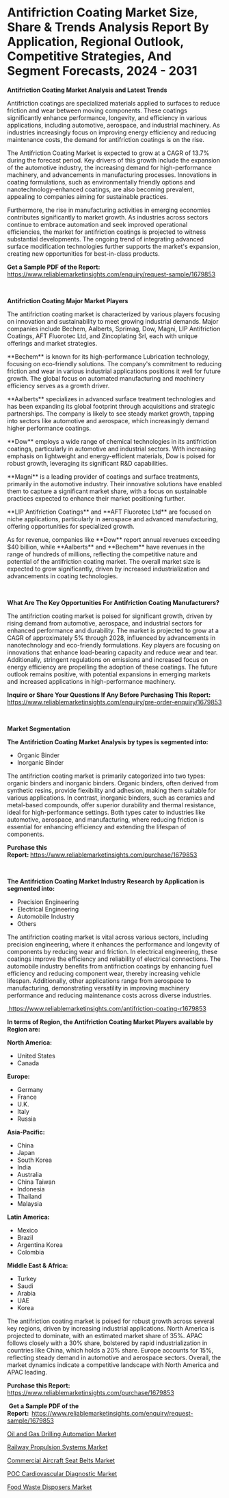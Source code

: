<p><h1>Antifriction Coating Market Size, Share & Trends Analysis Report By Application, Regional Outlook, Competitive Strategies, And Segment Forecasts, 2024 - 2031</h1></p><p><strong>Antifriction Coating Market Analysis and Latest Trends</strong></p>
<p><p>Antifriction coatings are specialized materials applied to surfaces to reduce friction and wear between moving components. These coatings significantly enhance performance, longevity, and efficiency in various applications, including automotive, aerospace, and industrial machinery. As industries increasingly focus on improving energy efficiency and reducing maintenance costs, the demand for antifriction coatings is on the rise.</p><p>The Antifriction Coating Market is expected to grow at a CAGR of 13.7% during the forecast period. Key drivers of this growth include the expansion of the automotive industry, the increasing demand for high-performance machinery, and advancements in manufacturing processes. Innovations in coating formulations, such as environmentally friendly options and nanotechnology-enhanced coatings, are also becoming prevalent, appealing to companies aiming for sustainable practices.</p><p>Furthermore, the rise in manufacturing activities in emerging economies contributes significantly to market growth. As industries across sectors continue to embrace automation and seek improved operational efficiencies, the market for antifriction coatings is projected to witness substantial developments. The ongoing trend of integrating advanced surface modification technologies further supports the market's expansion, creating new opportunities for best-in-class products.</p></p>
<p><strong>Get a Sample PDF of the Report:&nbsp;</strong> <a href="https://www.reliablemarketinsights.com/enquiry/request-sample/1679853?utm_campaign=1340&utm_medium=2&utm_source=Github&utm_content=ia&utm_term=14102024&utm_id=antifriction-coating">https://www.reliablemarketinsights.com/enquiry/request-sample/1679853</a></p>
<p>&nbsp;</p>
<p><strong>Antifriction Coating Major Market Players</strong></p>
<p><p>The antifriction coating market is characterized by various players focusing on innovation and sustainability to meet growing industrial demands. Major companies include Bechem, Aalberts, Sprimag, Dow, Magni, LIP Antifriction Coatings, AFT Fluorotec Ltd, and Zincoplating Srl, each with unique offerings and market strategies.</p><p>**Bechem** is known for its high-performance Lubrication technology, focusing on eco-friendly solutions. The company's commitment to reducing friction and wear in various industrial applications positions it well for future growth. The global focus on automated manufacturing and machinery efficiency serves as a growth driver.</p><p>**Aalberts** specializes in advanced surface treatment technologies and has been expanding its global footprint through acquisitions and strategic partnerships. The company is likely to see steady market growth, tapping into sectors like automotive and aerospace, which increasingly demand higher performance coatings.</p><p>**Dow** employs a wide range of chemical technologies in its antifriction coatings, particularly in automotive and industrial sectors. With increasing emphasis on lightweight and energy-efficient materials, Dow is poised for robust growth, leveraging its significant R&D capabilities.</p><p>**Magni** is a leading provider of coatings and surface treatments, primarily in the automotive industry. Their innovative solutions have enabled them to capture a significant market share, with a focus on sustainable practices expected to enhance their market positioning further.</p><p>**LIP Antifriction Coatings** and **AFT Fluorotec Ltd** are focused on niche applications, particularly in aerospace and advanced manufacturing, offering opportunities for specialized growth.</p><p>As for revenue, companies like **Dow** report annual revenues exceeding $40 billion, while **Aalberts** and **Bechem** have revenues in the range of hundreds of millions, reflecting the competitive nature and potential of the antifriction coating market. The overall market size is expected to grow significantly, driven by increased industrialization and advancements in coating technologies.</p></p>
<p>&nbsp;</p>
<p><strong>What Are The Key Opportunities For Antifriction Coating Manufacturers?</strong></p>
<p><p>The antifriction coating market is poised for significant growth, driven by rising demand from automotive, aerospace, and industrial sectors for enhanced performance and durability. The market is projected to grow at a CAGR of approximately 5% through 2028, influenced by advancements in nanotechnology and eco-friendly formulations. Key players are focusing on innovations that enhance load-bearing capacity and reduce wear and tear. Additionally, stringent regulations on emissions and increased focus on energy efficiency are propelling the adoption of these coatings. The future outlook remains positive, with potential expansions in emerging markets and increased applications in high-performance machinery.</p></p>
<p><strong>Inquire or Share Your Questions If Any Before Purchasing This Report:</strong> <a href="https://www.reliablemarketinsights.com/enquiry/pre-order-enquiry/1679853?utm_campaign=1340&utm_medium=2&utm_source=Github&utm_content=ia&utm_term=14102024&utm_id=antifriction-coating">https://www.reliablemarketinsights.com/enquiry/pre-order-enquiry/1679853</a></p>
<p>&nbsp;</p>
<p><strong>Market Segmentation</strong></p>
<p><strong>The Antifriction Coating Market Analysis by types is segmented into:</strong></p>
<p><ul><li>Organic Binder</li><li>Inorganic Binder</li></ul></p>
<p><p>The antifriction coating market is primarily categorized into two types: organic binders and inorganic binders. Organic binders, often derived from synthetic resins, provide flexibility and adhesion, making them suitable for various applications. In contrast, inorganic binders, such as ceramics and metal-based compounds, offer superior durability and thermal resistance, ideal for high-performance settings. Both types cater to industries like automotive, aerospace, and manufacturing, where reducing friction is essential for enhancing efficiency and extending the lifespan of components.</p></p>
<p><strong>Purchase this Report:&nbsp;</strong><a href="https://www.reliablemarketinsights.com/purchase/1679853?utm_campaign=1340&utm_medium=2&utm_source=Github&utm_content=ia&utm_term=14102024&utm_id=antifriction-coating">https://www.reliablemarketinsights.com/purchase/1679853</a></p>
<p>&nbsp;</p>
<p><strong>The Antifriction Coating Market Industry Research by Application is segmented into:</strong></p>
<p><ul><li>Precision Engineering</li><li>Electrical Engineering</li><li>Automobile Industry</li><li>Others</li></ul></p>
<p><p>The antifriction coating market is vital across various sectors, including precision engineering, where it enhances the performance and longevity of components by reducing wear and friction. In electrical engineering, these coatings improve the efficiency and reliability of electrical connections. The automobile industry benefits from antifriction coatings by enhancing fuel efficiency and reducing component wear, thereby increasing vehicle lifespan. Additionally, other applications range from aerospace to manufacturing, demonstrating versatility in improving machinery performance and reducing maintenance costs across diverse industries.</p></p>
<p><a href="https://www.reliablemarketinsights.com/antifriction-coating-r1679853?utm_campaign=1340&utm_medium=2&utm_source=Github&utm_content=ia&utm_term=14102024&utm_id=antifriction-coating">&nbsp;https://www.reliablemarketinsights.com/antifriction-coating-r1679853</a></p>
<p><strong>In terms of Region, the Antifriction Coating Market Players available by Region are:</strong></p>
<p>
    <p> <strong> North America: </strong>
        <ul>
            <li>United States</li>
            <li>Canada</li>
        </ul>
        </p> 
    <p> <strong> Europe: </strong>
        <ul>
            <li>Germany</li>
            <li>France</li>
            <li>U.K.</li>
            <li>Italy</li>
            <li>Russia</li>
        </ul>
        </p> 
    <p> <strong> Asia-Pacific: </strong>
        <ul>
            <li>China</li>
            <li>Japan</li>
            <li>South Korea</li>
            <li>India</li>
            <li>Australia</li>
            <li>China Taiwan</li>
            <li>Indonesia</li>
            <li>Thailand</li>
            <li>Malaysia</li>
        </ul>
        </p> 
    <p> <strong> Latin America: </strong>
        <ul>
            <li>Mexico</li>
            <li>Brazil</li>
            <li>Argentina Korea</li>
            <li>Colombia</li>
        </ul>
        </p> 
    <p> <strong> Middle East & Africa: </strong>
        <ul>
            <li>Turkey</li>
            <li>Saudi</li>
            <li>Arabia</li>
            <li>UAE</li>
            <li>Korea</li>
        </ul>
    </p>
    </p>
<p><p>The antifriction coating market is poised for robust growth across several key regions, driven by increasing industrial applications. North America is projected to dominate, with an estimated market share of 35%. APAC follows closely with a 30% share, bolstered by rapid industrialization in countries like China, which holds a 20% share. Europe accounts for 15%, reflecting steady demand in automotive and aerospace sectors. Overall, the market dynamics indicate a competitive landscape with North America and APAC leading.</p></p>
<p><strong>Purchase this Report: </strong><a href="https://www.reliablemarketinsights.com/purchase/1679853?utm_campaign=1340&utm_medium=2&utm_source=Github&utm_content=ia&utm_term=14102024&utm_id=antifriction-coating">https://www.reliablemarketinsights.com/purchase/1679853</a></p>
<p>&nbsp;<strong>Get a Sample PDF of the Report:&nbsp;&nbsp;</strong><a href="https://www.reliablemarketinsights.com/enquiry/request-sample/1679853?utm_campaign=1340&utm_medium=2&utm_source=Github&utm_content=ia&utm_term=14102024&utm_id=antifriction-coating">https://www.reliablemarketinsights.com/enquiry/request-sample/1679853</a></p>
<p><strong></strong></p>
<p><p><a href="https://www.linkedin.com/pulse/oil-gas-drilling-automation-market-trends-focusing-insight-forecast-rkx7c?utm_campaign=1340&utm_medium=2&utm_source=Github&utm_content=ia&utm_term=14102024&utm_id=antifriction-coating">Oil and Gas Drilling Automation Market</a></p><p><a href="https://www.linkedin.com/pulse/railway-propulsion-systems-market-analysis-report-global-insights-rrkcc?utm_campaign=1340&utm_medium=2&utm_source=Github&utm_content=ia&utm_term=14102024&utm_id=antifriction-coating">Railway Propulsion Systems Market</a></p><p><a href="https://www.linkedin.com/pulse/market-dynamics-future-trends-global-commercial-aircraft-seat-gcnyc?utm_campaign=1340&utm_medium=2&utm_source=Github&utm_content=ia&utm_term=14102024&utm_id=antifriction-coating">Commercial Aircraft Seat Belts Market</a></p><p><a href="https://www.linkedin.com/pulse/poc-cardiovascular-diagnostic-market-drivers-challenges-forecast-6xtuc?utm_campaign=1340&utm_medium=2&utm_source=Github&utm_content=ia&utm_term=14102024&utm_id=antifriction-coating">POC Cardiovascular Diagnostic Market</a></p><p><a href="https://www.linkedin.com/pulse/comprehensive-food-waste-disposers-market-report-segmentation-ntakc?utm_campaign=1340&utm_medium=2&utm_source=Github&utm_content=ia&utm_term=14102024&utm_id=antifriction-coating">Food Waste Disposers Market</a></p></p>
